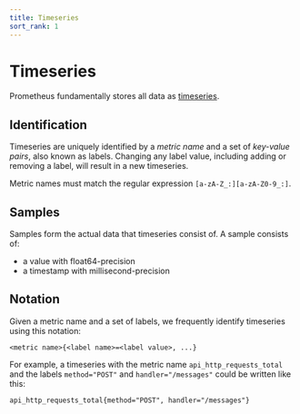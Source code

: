 ```yaml
---
title: Timeseries
sort_rank: 1
---
```


# Timeseries

Prometheus fundamentally stores all data as [timeseries](http://en.wikipedia.org/wiki/Time_series).

## Identification
Timeseries are uniquely identified by a _metric name_ and a set of _key-value
pairs_, also known as labels. Changing any label value, including adding or
removing a label, will result in a new timeseries.

Metric names must match the regular expression `[a-zA-Z_:][a-zA-Z0-9_:]`.

## Samples
Samples form the actual data that timeseries consist of. A sample consists of:

   * a value with float64-precision
   * a timestamp with millisecond-precision

## Notation
Given a metric name and a set of labels, we frequently identify timeseries using this notation:

    <metric name>{<label name>=<label value>, ...}

For example, a timeseries with the metric name `api_http_requests_total` and
the labels `method="POST"` and `handler="/messages"` could be written like
this:

    api_http_requests_total{method="POST", handler="/messages"}
